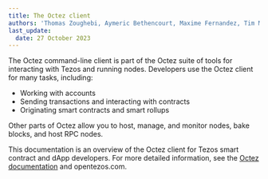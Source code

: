 ```yaml
---
title: The Octez client
authors: 'Thomas Zoughebi, Aymeric Bethencourt, Maxime Fernandez, Tim McMackin'
last_update:
  date: 27 October 2023
---
```


The Octez command-line client is part of the Octez suite of tools for interacting with Tezos and running nodes.
Developers use the Octez client for many tasks, including:

- Working with accounts
- Sending transactions and interacting with contracts
- Originating smart contracts and smart rollups

Other parts of Octez allow you to host, manage, and monitor nodes, bake blocks, and host RPC nodes.

This documentation is an overview of the Octez client for Tezos smart contract and dApp developers.
For more detailed information, see the [Octez documentation](https://tezos.gitlab.io/) and opentezos.com.
